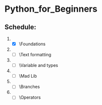 # **Python_for_Beginners**
## Schedule:

1. - [x] \Foundations
2. - [ ] \Text formatting
3. - [ ] \Variable and types
4. - [ ] \Mad Lib
5. - [ ] \Branches
6. - [ ] \Operators